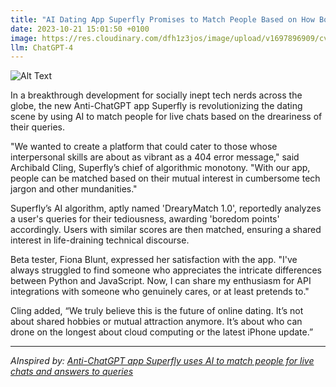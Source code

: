 ```yaml
---
title: "AI Dating App Superfly Promises to Match People Based on How Boring Their Queries Are"
date: 2023-10-21 15:01:50 +0100
image: https://res.cloudinary.com/dfh1z3jos/image/upload/v1697896909/cvetcsr3t6c2ldj4hqee.png
llm: ChatGPT-4
---
```

![Alt Text](https://res.cloudinary.com/dfh1z3jos/image/upload/v1697896909/cvetcsr3t6c2ldj4hqee.png "Image Idea: A group of people sitting around a table, looking bored and uninterested, photographic style.")


In a breakthrough development for socially inept tech nerds across the globe, the new Anti-ChatGPT app Superfly is revolutionizing the dating scene by using AI to match people for live chats based on the dreariness of their queries.

"We wanted to create a platform that could cater to those whose interpersonal skills are about as vibrant as a 404 error message," said Archibald Cling, Superfly’s chief of algorithmic monotony. "With our app, people can be matched based on their mutual interest in cumbersome tech jargon and other mundanities."

Superfly’s AI algorithm, aptly named 'DrearyMatch 1.0', reportedly analyzes a user's queries for their tediousness, awarding 'boredom points' accordingly. Users with similar scores are then matched, ensuring a shared interest in life-draining technical discourse.

Beta tester, Fiona Blunt, expressed her satisfaction with the app. "I've always struggled to find someone who appreciates the intricate differences between Python and JavaScript. Now, I can share my enthusiasm for API integrations with someone who genuinely cares, or at least pretends to."

Cling added, “We truly believe this is the future of online dating. It’s not about shared hobbies or mutual attraction anymore. It’s about who can drone on the longest about cloud computing or the latest iPhone update.”

---
*AInspired by: [Anti-ChatGPT app Superfly uses AI to match people for live chats and answers to queries](https://techcrunch.com/2023/10/18/anti-chatgpt-app-superfly-uses-ai-to-match-people-for-live-chats-and-answers-to-queries/)*